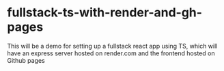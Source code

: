 # fullstack-ts-with-render-and-gh-pages
This will be a demo for setting up a fullstack react app using TS, which will have an express server hosted on render.com and the frontend hosted on Github pages
